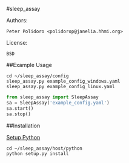 #sleep_assay

Authors:

    Peter Polidoro <polidorop@janelia.hhmi.org>

License:

    BSD

##Example Usage


```shell
cd ~/sleep_assay/config
sleep_assay.py example_config_windows.yaml
sleep_assay.py example_config_linux.yaml
```

```python
from sleep_assay import SleepAssay
sa = SleepAssay('example_config.yaml')
sa.start()
sa.stop()
```

##Installation

[Setup Python](https://github.com/janelia-pypi/python_setup)

```shell
cd ~/sleep_assay/host/python
python setup.py install
```
